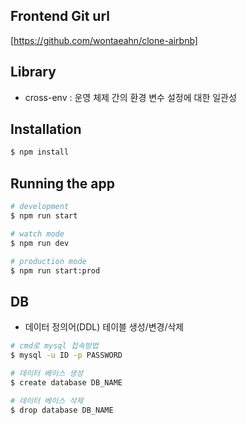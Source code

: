 ## Frontend Git url

[https://github.com/wontaeahn/clone-airbnb]

## Library

- cross-env : 운영 체제 간의 환경 변수 설정에 대한 일관성

## Installation

```bash
$ npm install
```

## Running the app

```bash
# development
$ npm run start

# watch mode
$ npm run dev

# production mode
$ npm run start:prod
```

## DB

- 데이터 정의어(DDL) 테이블 생성/변경/삭제

```bash
# cmd로 mysql 접속방법
$ mysql -u ID -p PASSWORD

# 데이터 베이스 생성
$ create database DB_NAME

# 데이터 베이스 삭제
$ drop database DB_NAME
```

